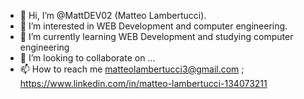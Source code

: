 - 👋 Hi, I’m @MattDEV02 (Matteo Lambertucci).
- 👀 I’m interested in WEB Development and computer engineering.
- 🌱 I’m currently learning WEB Development and studying computer engineering
- 💞️ I’m looking to collaborate on ...
- 📫 How to reach me matteolambertucci3@gmail.com ; https://www.linkedin.com/in/matteo-lambertucci-134073211

<!---
MattDEV02 is a ✨ special ✨ repository because contains many applications in different Tecnologies.
--->
